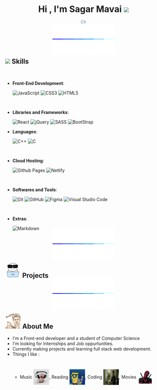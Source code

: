 <h1 align="center"><b>Hi , I'm Sagar Mavai </b><img src="https://media.giphy.com/media/hvRJCLFzcasrR4ia7z/giphy.gif" width="35"></h1>

<p align="center">
  <a href="https://github.com/DenverCoder1/readme-typing-svg"><img src="https://readme-typing-svg.herokuapp.com?font=Time+New+Roman&color=cyan&size=25&center=true&vCenter=true&width=600&height=100&lines=Welcome+to+My+Profile+&hearts;++;I'm+a+Self-taught+Front-End+Developer,;Computer+Science+Student,;Active+Learner,;Open+for+Internships"></a>
</p>
<br>
<p align="center" style="margin: -40px auto;"><img src="./assets/stickers/barline.gif" width="200" height="100"></p>

<br>


<!-- ## <picture><img src = "https://media.giphy.com/media/nQpx9GFNDjcZi/giphy.gif" width = 100px></picture> **About me** -->


## <img src="https://media2.giphy.com/media/QssGEmpkyEOhBCb7e1/giphy.gif?cid=ecf05e47a0n3gi1bfqntqmob8g9aid1oyj2wr3ds3mg700bl&rid=giphy.gif" width ="25"><b> Skills</b>
<br>

<p align="center">

- **Front-End Development**:

   ![JavaScript](https://img.shields.io/badge/JavaScript%20-%23F7DF1E.svg?style=for-the-badge&logo=javascript&logoColor=black)
   ![CSS3](https://img.shields.io/badge/CSS%20-%231572B6.svg?style=for-the-badge&logo=css3&logoColor=white)
   ![HTML5](https://img.shields.io/badge/HTML5%20-%23E34F26.svg?style=for-the-badge&logo=html5&logoColor=white)

<br>

- **Libraries and Frameworks**:

    ![React](https://img.shields.io/badge/-React-blue?style=for-the-badge&logo=react&logoColor=white)
    ![jQuery](https://img.shields.io/badge/-jQuery-orangered?style=for-the-badge&logo=jquery&logoColor=white)
    ![SASS](https://img.shields.io/badge/-SASS-purple?style=for-the-badge&logo=sass&logoColor=white)
    ![BootStrap](https://img.shields.io/badge/-BootStrap-darkblue?style=for-the-badge&logo=bootstrap&logoColor=white)

- **Languages**:
    
    ![C++](https://img.shields.io/badge/C++%20-%2300599C.svg?style=for-the-badge&logo=c%2B%2B&logoColor=white)
    ![C](https://img.shields.io/badge/C%20-%232370ED.svg?style=for-the-badge&logo=c&logoColor=white)

<br>   
    

- **Cloud Hosting**:

    ![Github Pages](https://img.shields.io/badge/GitHub%20Pages-%23327FC7.svg?style=for-the-badge&logo=github&logoColor=white)
    ![Netlify](https://img.shields.io/badge/Netlify-%23327FC7.svg?style=for-the-badge&logo=Netlify&logoColor=green)
    
<br>

- **Softwares and Tools**:

    ![Git](https://img.shields.io/badge/git-%23F05033.svg?style=for-the-badge&logo=git&logoColor=white)
    ![GitHub](https://img.shields.io/badge/github-%23121011.svg?style=for-the-badge&logo=github&logoColor=white)
    ![Figma](https://img.shields.io/badge/figma-%234285F4.svg?style=for-the-badge&logo=figma&logoColor=white)
    ![Visual Studio Code](https://img.shields.io/badge/Visual%20Studio%20Code-0078d7.svg?style=for-the-badge&logo=visual-studio-code&logoColor=white)

<br>

- **Extras**:

    ![Markdown](https://img.shields.io/badge/markdown-%23000000.svg?style=for-the-badge&logo=markdown&logoColor=white)   


</p>

<br>

<p align="center" style="margin: -40px auto;"><img src="./assets/stickers/barline.gif" width="200" height="100"></p>

<br>

## <picture><img src="./assets/stickers/programmers-go-internet.gif" width="50"></picture><b> Projects</b>

<br>

<p align="center" style="margin: -40px auto;"><img src="./assets/stickers/barline.gif" width="200" height="100"></p>

<br>

## <picture><img src="./assets/stickers/working-typing.gif" width="50"></picture><b> About Me</b>

- I'm a Front-end developer and a student of Computer Science
- I'm looking for Internships and Job oppurtunities.
- Currently making projects and learning full stack web development.
- Things I like :
    - Music <img src="./assets/stickers/music.gif" width="50" height="50" style="position: relative; top: 20px">, Reading <img src="./assets/stickers/reading.gif" width="50" height="50" style="position: relative; top: 20px; margin-top: 20px;">, Coding <img src="./assets/stickers/typing.gif" width="50" height="50" style="position: relative; top: 20px">, Movies <img src="./assets/stickers/movie-deadpool.gif" width="50" height="50" style="position: relative; top: 20px">

